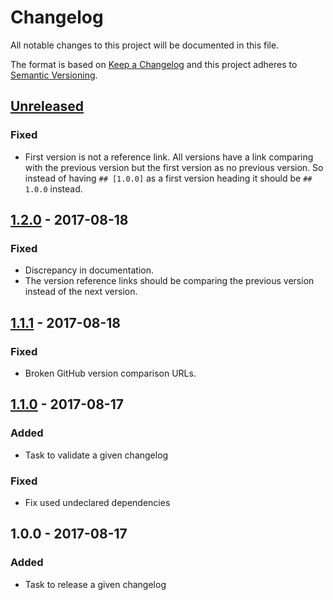 # Changelog

All notable changes to this project will be documented in this file.

The format is based on [Keep a Changelog](http://keepachangelog.com/en/1.0.0/)
and this project adheres to [Semantic Versioning](http://semver.org/spec/v2.0.0.html).

## [Unreleased]

### Fixed

- First version is not a reference link. All versions have a link comparing
  with the previous version but the first version as no previous version. So
  instead of having `## [1.0.0]` as a first version heading it should be `##
  1.0.0` instead.

## [1.2.0] - 2017-08-18

### Fixed

- Discrepancy in documentation.
- The version reference links should be comparing the previous version instead
  of the next version.

## [1.1.1] - 2017-08-18

### Fixed

- Broken GitHub version comparison URLs.

## [1.1.0] - 2017-08-17

### Added

- Task to validate a given changelog

### Fixed

- Fix used undeclared dependencies

## 1.0.0 - 2017-08-17

### Added

- Task to release a given changelog

[Unreleased]: https://github.com/enear/changelog-maven-plugin/compare/v1.2.0...HEAD
[1.2.0]: https://github.com/enear/changelog-maven-plugin/compare/v1.1.1...v1.2.0
[1.1.1]: https://github.com/enear/changelog-maven-plugin/compare/v1.1.0...v1.1.1
[1.1.0]: https://github.com/enear/changelog-maven-plugin/compare/v1.0.0...v1.1.0
